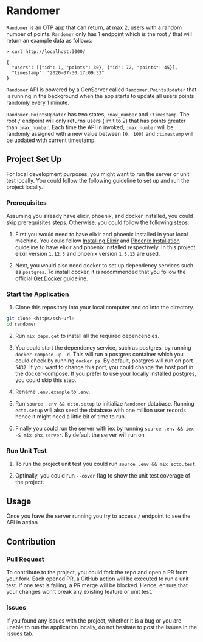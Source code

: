 # Randomer

`Randomer` is an OTP app that can return, at max 2, users with a random number of points. `Randomer` only has 1 endpoint which is the root `/` that will return an example data as follows:

```
> curl http://localhost:3000/

{
  "users": [{"id": 1, "points": 30}, {"id": 72, "points": 45}],
  "timestamp": "2020-07-30 17:09:33"
}
```

`Randomer` API is powered by a GenServer called `Randomer.PointsUpdater` that is running in the background when the app starts to update all users points randomly every 1 minute.

`Randomer.PointsUpdater` has two states, `:max_number` and `:timestamp`. The root `/` endpoint will only returns users (limit to 2) that has points greater than `:max_number`. Each time the API in invoked, `:max_number` will be randomly assigned with a new value between `[0, 100]` and `:timestamp` will be updated with current timestamp.

## Project Set Up

For local development purposes, you might want to run the server or unit test locally. You could follow the following guideline to set up and run the project locally.

### Prerequisites

Assuming you already have elixir, phoenix, and docker installed, you could skip prerequisites steps. Otherwise, you could follow the following steps:

1. First you would need to have elixir and phoenix installed in your local machine. You could follow [Installing Elixir](https://elixir-lang.org/install.html) and [Phoenix Installation](https://hexdocs.pm/phoenix/installation.html) guideline to have elixir and phoenix installed respectively. In this project elixir version `1.12.3` and phoenix version `1.5.13` are used.

2. Next, you would also need docker to set up dependency services such as `postgres`. To install docker, it is recommended that you follow the official [Get Docker](https://docs.docker.com/get-docker/) guideline.

### Start the Application

1. Clone this repository into your local computer and cd into the directory.

```sh
git clone <https/ssh-url>
cd randomer
```

2. Run `mix deps.get` to install all the required depencencies.

3. You could start the dependency service, such as postgres, by running `docker-compose up -d`. This will run a postgres container which you could check by running `docker ps`. By default, postgres will run on port `5432`. If you want to change this port, you could change the host port in the docker-compose. If you prefer to use your locally installed postgres, you could skip this step.

4. Rename `.env.example` to `.env`.

5. Run `source .env && ecto.setup` to initialize `Randomer` database. Running `ecto.setup` will also seed the database with one million user records hence it might need a little bit of time to run.

6. Finally you could run the server with iex by running `source .env && iex -S mix phx.server`. By default the server will run on

### Run Unit Test

1. To run the project unit test you could run `source .env && mix ecto.test`.

2. Optinally, you could run `--cover` flag to show the unit test coverage of the project.

## Usage

Once you have the server running you try to access `/` endpoint to see the API in action.

## Contribution

### Pull Request

To contribute to the project, you could fork the repo and open a PR from your fork. Each opened PR, a GitHub action will be executed to run a unit test. If one test is failing, a PR merge will be blocked. Hence, ensure that your changes won't break any existing feature or unit test.

### Issues

If you found any issues with the project, whether it is a bug or you are unable to run the application locally, do not hesitate to post the issues in the Issues tab.
